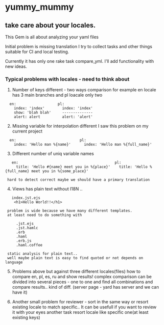 # yummy_mummy
## take care about your locales.

This Gem is all about analyzing your yaml files

Initial problem is missing translation
I try to collect tasks and other things suitable for CI and local testing.

Currently it has only one rake task compare_yml.
I'll add functionality with new ideas.

### Typical problems with locales - need to think about

1. Number of keys different - two ways comparison
     for example en locale has 3 main branches and pl loacale only two
  ```
    en:                   pl:
      index: 'index'        index: 'index'
      show: 'blah blah'     --------------
      alert: alert          alert: 'alert'
  ```

2. Missing variable for interpolation different
     I saw this problem on my current project
  ```
    en:                             pl:
      index: 'Hello man %{name}'      index: 'Hello man %{full_name}'
  ```

3. Different number of uniq variable names
  ```
     en:                                            pl:
       title: 'Hello #{name} meet you in %{place}'    title: 'Hello %{full_name} meet you in %{some_place}'
  ```
     hard to detect correct maybe we should have a primary translation

4. Views has plain text without I18N ..
  ```
     index.jst.ejs
      <h1>Hello World!!</h1>
  ```
     problem is wide because we have many different templates.
     at least need to do something with
  ```
       .jst.ejs
       .jst.hamlc
       .erb
       .haml
       .erb.js
       .haml.coffee
  ```

     static analysis for plain text..
     well maybe plain text is easy to find quoted or not depends on language

5. Problems above but against three different locales(files)
     how to compare en, pl, es, ru and show results!
     complex comparison
     can be divided into several pieces - one to one
     and find all combinations and compare results..
     kind of diff. (server page - yard has server and we can have it)

6. Another small problem for reviewer - sort in the same way
     or resort existing locale to match specific..
     It can be usefull if you want to review it with your eyes
     another task resort locale like specific one(at least existing keys)

